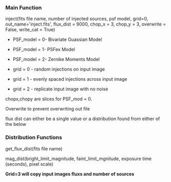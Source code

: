 ### Main Function

inject(fits file name, number of injected sources, psf model, grid=0, out_name='inject.fits', flux_dist = 9000, chop_x = 3, chop_y = 3, overwrite = False, write_cat = True)

* PSF_model = 0- Bivariate Guassian Model
* PSF_model = 1- PSFex Model
* PSF_model = 2- Zernike Moments Model

* grid = 0 - random injections on input image
* grid = 1 - evenly spaced injections across input image
* grid = 2 - replicate input image with no noise

chopx,chopy are slices for PSF_mod = 0. 

Overwrite to prevent overwriting out file

flux dist can either be a single value or a distribution found from either of the below


### Distribution Functions

get_flux_dist(fits file name) 

mag_dist(bright_limit_magnitude, faint_limit_mgnitude, exposure time (seconds), pixel scale)

**Grid=3 will copy input images fluxs and number of sources**
